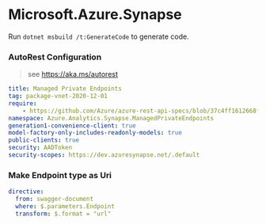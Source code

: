 # Microsoft.Azure.Synapse

Run `dotnet msbuild /t:GenerateCode` to generate code.

### AutoRest Configuration
> see https://aka.ms/autorest

``` yaml
title: Managed Private Endpoints
tag: package-vnet-2020-12-01
require:
    - https://github.com/Azure/azure-rest-api-specs/blob/37c4ff1612668f5acec62dea729ca3a66b591d7f/specification/synapse/data-plane/readme.md
namespace: Azure.Analytics.Synapse.ManagedPrivateEndpoints
generation1-convenience-client: true
model-factory-only-includes-readonly-models: true
public-clients: true
security: AADToken
security-scopes: https://dev.azuresynapse.net/.default
```

### Make Endpoint type as Uri

``` yaml
directive:
  from: swagger-document
  where: $.parameters.Endpoint
  transform: $.format = "url"
```
